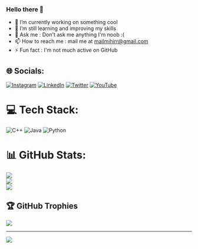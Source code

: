 ### Hello there 👋






- 🔭 I’m currently working on something cool
- 🌱 I’m still learning and improving my skills 
- 💬 Ask me : Don't ask me anything I'm noob :(
- 📫 How to reach me : mail me at mailmihirr@gmail.com
- ⚡ Fun fact : I'm not much active on GitHub 


## 🌐 Socials:
[![Instagram](https://img.shields.io/badge/Instagram-%23E4405F.svg?logo=Instagram&logoColor=white)](https://instagram.com/mihirrkumar) [![LinkedIn](https://img.shields.io/badge/LinkedIn-%230077B5.svg?logo=linkedin&logoColor=white)](https://linkedin.com/in/mihirrkumar) [![Twitter](https://img.shields.io/badge/Twitter-%231DA1F2.svg?logo=Twitter&logoColor=white)](https://twitter.com/mihirrkumar) [![YouTube](https://img.shields.io/badge/YouTube-%23FF0000.svg?logo=YouTube&logoColor=white)](https://youtube.com/@mihirrkumar) 

# 💻 Tech Stack:
![C++](https://img.shields.io/badge/c++-%2300599C.svg?style=for-the-badge&logo=c%2B%2B&logoColor=white) ![Java](https://img.shields.io/badge/java-%23ED8B00.svg?style=for-the-badge&logo=java&logoColor=white) ![Python](https://img.shields.io/badge/python-3670A0?style=for-the-badge&logo=python&logoColor=ffdd54)
# 📊 GitHub Stats:
![](https://github-readme-stats.vercel.app/api?username=Mihirkumar1307&theme=radical&hide_border=true&include_all_commits=true&count_private=true)<br/>
![](https://github-readme-streak-stats.herokuapp.com/?user=Mihirkumar1307&theme=radical&hide_border=true)<br/>
![](https://github-readme-stats.vercel.app/api/top-langs/?username=Mihirkumar1307&theme=radical&hide_border=true&include_all_commits=true&count_private=true&layout=compact)

## 🏆 GitHub Trophies
![](https://github-profile-trophy.vercel.app/?username=Mihirkumar1307&theme=radical&no-frame=false&no-bg=true&margin-w=4)

---
[![](https://visitcount.itsvg.in/api?id=Mihirkumar1307&icon=0&color=5)](https://visitcount.itsvg.in)

<!-- Proudly created with GPRM ( https://gprm.itsvg.in ) -->

